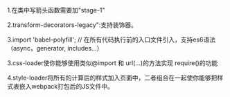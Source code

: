 1.在类中写箭头函数需要加"stage-1"

2.transform-decorators-legacy":支持装饰器。

3.import 'babel-polyfill'; // 在所有代码执行前的入口文件引入，支持es6语法（async，generator, includes...）

3.css-loader使你能够使用类似@import 和 url(...)的方法实现 require()的功能

4.style-loader将所有的计算后的样式加入页面中，二者组合在一起使你能够把样式表嵌入webpack打包后的JS文件中。